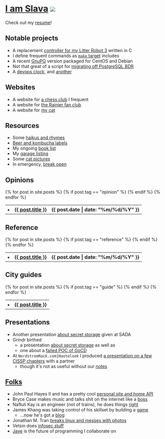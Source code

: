 # [I am Slava](mailto:me@slava.lol?Subject=beer%20time) [![](https://travis-ci.org/smaslennikov/smaslennikov.github.io.svg?branch=master)](https://travis-ci.org/smaslennikov/smaslennikov.github.io)

Check out my [resume](docs/resume.pdf)!

## Notable projects

* A replacement [controller for my Litter Robot 3](https://litter-controller.slava.lol/) written in C
* I define frequent commands as [`make` target](https://github.com/smaslennikov/include.mk) includes
* A recent [GnuPG](https://github.com/smaslennikov/packages) version packaged for CentOS and Debian
* Not that great of a script for [migrating off PostgreSQL BDR](https://github.com/smaslennikov/smaslennikov.github.io/blob/master/bin/migrate_bdr_to_postgres.sh)
* A [devops clock](https://slava.lol/whattimeisitrightmeow/), and [another](https://slava.lol/whattravisisitrightmeow/)

## Websites

* A website for [a chess club](https://chessand.beer) I frequent
* A website for [the Rainier fan club](https://rainier.beer)
* A website for [my cat](https://devopscat.com)

## Resources

* Some [haikus and rhymes](haikus)
* [Beer and kombucha labels](beers)
* My ongoing [book list](books)
* My [garage listing](garage)
* Some [cat pictures](https://devopscat.com/selfies)
* In emergency, [break open](in_emergency)

## Opinions

<table class="posts">
{% for post in site.posts %}
  <tr>
  {% if post.tag == "opinion" %}
    <th><li><a href="{{ post.url }}">{{ post.title }}</a></li></th>
    <th>{{ post.date | date: "%m/%d/%Y" }}</th>
  {% endif %}
  </tr>
{% endfor %}
</table>

## Reference

<table class="posts">
{% for post in site.posts %}
  <tr>
  {% if post.tag == "reference" %}
    <th><li><a href="{{ post.url }}">{{ post.title }}</a></li></th>
    <th>{{ post.date | date: "%m/%d/%Y" }}</th>
  {% endif %}
  </tr>
{% endfor %}
</table>

## City guides

<table class="posts">
{% for post in site.posts %}
  <tr>
  {% if post.tag == "guide" %}
    <th><li><a href="{{ post.url }}">{{ post.title }}</a></li></th>
  {% endif %}
  </tr>
{% endfor %}
</table>

## Presentations

* Another presentation [about secret storage](https://slava.lol/sada-beer-and-learn-1/) given at SADA
* Grindr birthed
    * a presentation [about secret storage](grindr-demo-day-1) as well as
    * one about a [failed POC of GoCD](grindr-demo-day-2)
* At `NordstromRack.com|Hautelook` I produced [a presentation on a few CISSP chapters](cissp-access-mgmt-presentation/) with a partner
    * though it's not as useful without our [notes](https://github.com/smaslennikov/cissp-access-mgmt-presentation/blob/master/presentation.md)

## [Folks](https://github.com/smaslennikov/smaslennikov.github.io/blob/master/ansible/roles/dotfiles/files/.newsboat/urls)

* John Paul Hayes II and has a pretty cool [personal site and home API](https://jph2.net)
* Bryce Case makes music and talks shit on the internet like a [boss](https://ytcracker.com)
* Naftuli Kay is an engineer (not of trains), he does things [right](https://naftuli.wtf)
* James Khang was taking control of his skillset by building a [game](https://20minutesadayblog.wordpress.com)
    * ...now he's got a [blog](https://medium.com/@jahmezz)
* Jonathan M. Tran [breaks linux and messes with photos](https://blog.jonathanmtran.com/)
* Vetsin does [infosec stuff](http://0x.c0ffee.me/)
* [Jave](https://github.com/JaveLLC/) is the future of programming I collaborate on
